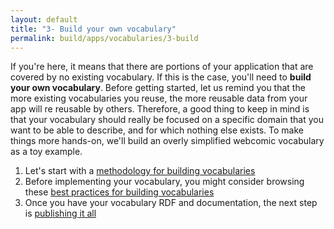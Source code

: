 ```yaml
---
layout: default
title: "3- Build your own vocabulary"
permalink: build/apps/vocabularies/3-build
---
```


If you're here, it means that there are portions of your application that are covered by no existing vocabulary. If this is the case, you'll need to __build your own vocabulary__. Before getting started, let us remind you that the more existing vocabularies you reuse, the more reusable data from your app will re reusable by others. Therefore, a good thing to keep in mind is that your vocabulary should really be focused on a specific domain that you want to be able to describe, and for which nothing else exists. To make things more hands-on, we'll build an overly simplified webcomic vocabulary as a toy example.

1. Let's start with a [methodology for building vocabularies](3-1-building-methodology)
2. Before implementing your vocabulary, you might consider browsing these [best practices for building vocabularies](3-2-building-best-practices)
3. Once you have your vocabulary RDF and documentation, the next step is [publishing it all](4-publish)
